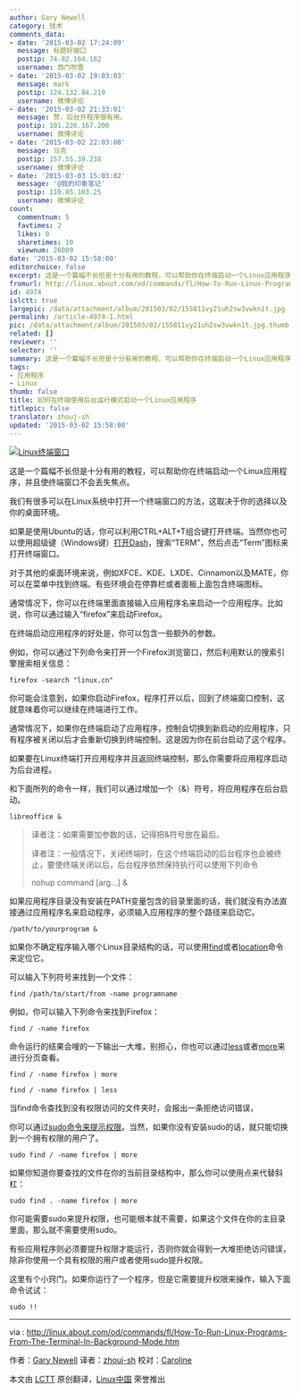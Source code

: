```yaml
---
author: Gary Newell
category: 技术
comments_data:
- date: '2015-03-02 17:24:09'
  message: 标题好拗口
  postip: 74.82.164.182
  username: 西门吹雪
- date: '2015-03-02 19:03:03'
  message: mark
  postip: 124.132.84.219
  username: 微博评论
- date: '2015-03-02 21:33:01'
  message: 赞，后台开程序很有用。
  postip: 101.226.167.200
  username: 微博评论
- date: '2015-03-02 22:03:08'
  message: 马克
  postip: 157.55.39.238
  username: 微博评论
- date: '2015-03-03 15:03:02'
  message: '@我的印象笔记'
  postip: 110.85.103.25
  username: 微博评论
count:
  commentnum: 5
  favtimes: 2
  likes: 0
  sharetimes: 10
  viewnum: 26089
date: '2015-03-02 15:58:00'
editorchoice: false
excerpt: 这是一个篇幅不长但是十分有用的教程，可以帮助你在终端启动一个Linux应用程序，并且使终端窗口不会丢失焦点。我们有很多可以在Linux系统中打开一个终端窗口的方法，这取决于你的选择以及你的桌面环境。如果是使用Ubuntu的话，你可以利用CTRL+ALT+T组合键打开终端。
fromurl: http://linux.about.com/od/commands/fl/How-To-Run-Linux-Programs-From-The-Terminal-In-Background-Mode.htm
id: 4974
islctt: true
largepic: /data/attachment/album/201503/02/155811vy21uh2sw3vwkn1t.jpg
permalink: /article-4974-1.html
pic: /data/attachment/album/201503/02/155811vy21uh2sw3vwkn1t.jpg.thumb.jpg
related: []
reviewer: ''
selector: ''
summary: 这是一个篇幅不长但是十分有用的教程，可以帮助你在终端启动一个Linux应用程序，并且使终端窗口不会丢失焦点。我们有很多可以在Linux系统中打开一个终端窗口的方法，这取决于你的选择以及你的桌面环境。如果是使用Ubuntu的话，你可以利用CTRL+ALT+T组合键打开终端。
tags:
- 应用程序
- Linux
thumb: false
title: 如何在终端使用后台运行模式启动一个Linux应用程序
titlepic: false
translator: zhouj-sh
updated: '2015-03-02 15:58:00'
---
```


[![Linux终端窗口](https://camo.githubusercontent.com/ab5ec4d24dcfb145888d439cc3c842467f8f6c4d/687474703a2f2f662e74716e2e636f6d2f792f6c696e75782f312f572f722f472f312f7465726d696e616c2e4a5047)](https://camo.githubusercontent.com/ab5ec4d24dcfb145888d439cc3c842467f8f6c4d/687474703a2f2f662e74716e2e636f6d2f792f6c696e75782f312f572f722f472f312f7465726d696e616c2e4a5047)


这是一个篇幅不长但是十分有用的教程，可以帮助你在终端启动一个Linux应用程序，并且使终端窗口不会丢失焦点。


我们有很多可以在Linux系统中打开一个终端窗口的方法，这取决于你的选择以及你的桌面环境。


如果是使用Ubuntu的话，你可以利用CTRL+ALT+T组合键打开终端。当然你也可以使用超级键（Windows键）[打开Dash](http://linux.about.com/od/howtos/fl/Learn-Ubuntu-The-Unity-Dash.htm)，搜索“TERM”，然后点击“Term”图标来打开终端窗口。


对于其他的桌面环境来说，例如XFCE、KDE、LXDE、Cinnamon以及MATE，你可以在菜单中找到终端。有些环境会在停靠栏或者面板上面包含终端图标。


通常情况下，你可以在终端里面直接输入应用程序名来启动一个应用程序。比如说，你可以通过输入“firefox”来启动Firefox。


在终端启动应用程序的好处是，你可以包含一些额外的参数。


例如，你可以通过下列命令来打开一个Firefox浏览窗口，然后利用默认的搜索引擎搜索相关信息：



```
firefox -search "linux.cn"

```

你可能会注意到，如果你启动Firefox，程序打开以后，回到了终端窗口控制，这就意味着你可以继续在终端进行工作。


通常情况下，如果你在终端启动了应用程序，控制会切换到新启动的应用程序，只有程序被关闭以后才会重新切换到终端控制。这是因为你在前台启动了这个程序。


如果要在Linux终端打开应用程序并且返回终端控制，那么你需要将应用程序启动为后台进程。


和下面所列的命令一样，我们可以通过增加一个（&）符号，将应用程序在后台启动。



```
libreoffice &

```


> 
> 译者注：如果需要加参数的话，记得把&符号放在最后。
> 
> 
> 译者注：一般情况下，关闭终端时，在这个终端启动的后台程序也会被终止，要使终端关闭以后，后台程序依然保持执行可以使用下列命令
> 
> 
> nohup command [arg...] &
> 
> 
> 


如果应用程序目录没有安装在PATH变量包含的目录里面的话，我们就没有办法直接通过应用程序名来启动程序，必须输入应用程序的整个路径来启动它。



```
/path/to/yourprogram &

```

如果你不确定程序输入哪个Linux目录结构的话，可以使用[find](http://linux.about.com/od/commands/l/blcmdl1_find.htm)或者[location](http://linux.about.com/od/commands/l/blcmdl1_locate.htm)命令来定位它。


可以输入下列符号来找到一个文件：



```
find /path/to/start/from -name programname

```

例如，你可以输入下列命令来找到Firefox：



```
find / -name firefox

```

命令运行的结果会嗖的一下输出一大堆，别担心，你也可以通过[less](http://linux.about.com/library/cmd/blcmdl1_less.htm)或者[more](http://linux.about.com/library/cmd/blcmdl1_more.htm)来进行分页查看。



```
find / -name firefox | more

find / -name firefox | less

```

当find命令查找到没有权限访问的文件夹时，会报出一条拒绝访问错误，


你可以通过[sudo命令来提示权限](http://linux.about.com/od/commands/l/blcmdl8_sudo.htm)。当然，如果你没有安装sudo的话，就只能切换到一个拥有权限的用户了。



```
sudo find / -name firefox | more

```

如果你知道你要查找的文件在你的当前目录结构中，那么你可以使用点来代替斜杠：



```
sudo find . -name firefox | more

```

你可能需要sudo来提升权限，也可能根本就不需要，如果这个文件在你的主目录里面，那么就不需要使用sudo。


有些应用程序则必须要提升权限才能运行，否则你就会得到一大堆拒绝访问错误，除非你使用一个具有权限的用户或者使用sudo提升权限。


这里有个小窍门。如果你运行了一个程序，但是它需要提升权限来操作，输入下面命令试试：



```
sudo !!

```



---


 


via : <http://linux.about.com/od/commands/fl/How-To-Run-Linux-Programs-From-The-Terminal-In-Background-Mode.htm>


作者：[Gary Newell](http://linux.about.com/bio/Gary-Newell-132058.htm) 译者：[zhouj-sh](https://github.com/zhouj-sh) 校对：[Caroline](https://github.com/carolinewuyan)


本文由 [LCTT](https://github.com/LCTT/TranslateProject) 原创翻译，[Linux中国](http://linux.cn/) 荣誉推出